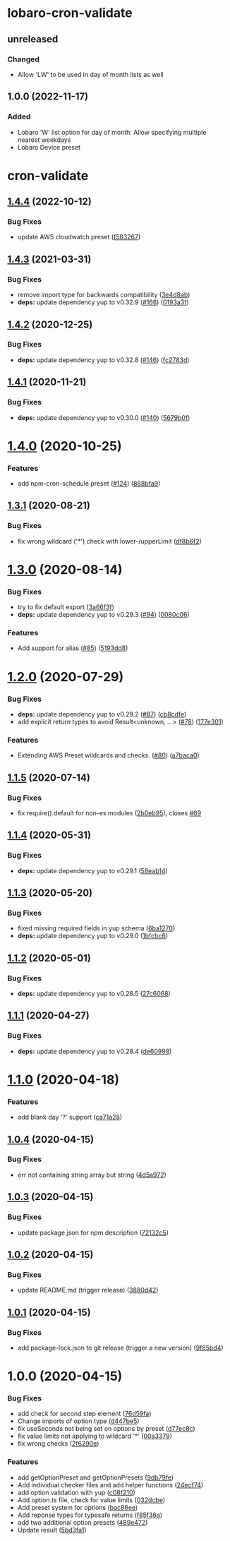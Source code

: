 # lobaro-cron-validate

## unreleased
### Changed
- Allow 'LW' to be used in day of month lists as well

## 1.0.0 (2022-11-17)
### Added
- Lobaro 'W' list option for day of month: Allow specifying multiple nearest weekdays
- Lobaro Device preset

# cron-validate

## [1.4.4](https://github.com/Airfooox/cron-validate/compare/v1.4.3...v1.4.4) (2022-10-12)


### Bug Fixes

* update AWS cloudwatch preset ([f583267](https://github.com/Airfooox/cron-validate/commit/f583267a6c6c18792086160470a98baf5b0e2db7))

## [1.4.3](https://github.com/Airfooox/cron-validate/compare/v1.4.2...v1.4.3) (2021-03-31)


### Bug Fixes

* remove import type for backwards compatibility ([3e4d8ab](https://github.com/Airfooox/cron-validate/commit/3e4d8ab37869b2ed2290a9ca6a58a5b3bcc0beaa))
* **deps:** update dependency yup to v0.32.9 ([#166](https://github.com/Airfooox/cron-validate/issues/166)) ([0193a3f](https://github.com/Airfooox/cron-validate/commit/0193a3f5e767be95c34d80f965c631dab1cf5331))

## [1.4.2](https://github.com/Airfooox/cron-validate/compare/v1.4.1...v1.4.2) (2020-12-25)


### Bug Fixes

* **deps:** update dependency yup to v0.32.8 ([#146](https://github.com/Airfooox/cron-validate/issues/146)) ([fc2783d](https://github.com/Airfooox/cron-validate/commit/fc2783dfbdf6488cded93d3e639519c9779b1fec))

## [1.4.1](https://github.com/Airfooox/cron-validate/compare/v1.4.0...v1.4.1) (2020-11-21)


### Bug Fixes

* **deps:** update dependency yup to v0.30.0 ([#140](https://github.com/Airfooox/cron-validate/issues/140)) ([5679b0f](https://github.com/Airfooox/cron-validate/commit/5679b0f0310487e98c028444d9f2ca91d87c57fa))

# [1.4.0](https://github.com/Airfooox/cron-validate/compare/v1.3.1...v1.4.0) (2020-10-25)


### Features

* add npm-cron-schedule preset ([#124](https://github.com/Airfooox/cron-validate/issues/124)) ([888bfa9](https://github.com/Airfooox/cron-validate/commit/888bfa925eeaf0ebaf1dd350e1acdd81827f18e6))

## [1.3.1](https://github.com/Airfooox/cron-validate/compare/v1.3.0...v1.3.1) (2020-08-21)


### Bug Fixes

* fix wrong wildcard ('*') check with lower-/upperLimit ([df8b6f2](https://github.com/Airfooox/cron-validate/commit/df8b6f2be19a803d8927e6b25dd71875b5bc262a))

# [1.3.0](https://github.com/Airfooox/cron-validate/compare/v1.2.0...v1.3.0) (2020-08-14)


### Bug Fixes

* try to fix default export ([3a66f3f](https://github.com/Airfooox/cron-validate/commit/3a66f3f8998f58537341bb8233ceb2086c86a9d5))
* **deps:** update dependency yup to v0.29.3 ([#94](https://github.com/Airfooox/cron-validate/issues/94)) ([0080c06](https://github.com/Airfooox/cron-validate/commit/0080c06a1baaf68d591763aa76ca6e55e412ef60))


### Features

* Add support for alias ([#85](https://github.com/Airfooox/cron-validate/issues/85)) ([5193dd8](https://github.com/Airfooox/cron-validate/commit/5193dd8eb5f2ef30040d2edca2614e9fbc0c5364))

# [1.2.0](https://github.com/Airfooox/cron-validate/compare/v1.1.5...v1.2.0) (2020-07-29)


### Bug Fixes

* **deps:** update dependency yup to v0.29.2 ([#87](https://github.com/Airfooox/cron-validate/issues/87)) ([cb8cdfe](https://github.com/Airfooox/cron-validate/commit/cb8cdfe67e99f652e0afc924a76d55e3b51cb1a3))
* add explicit return types to avoid Result<unknown, ...> ([#78](https://github.com/Airfooox/cron-validate/issues/78)) ([177e301](https://github.com/Airfooox/cron-validate/commit/177e30140cad37e70fdd05e38080ecffddc9b6f9))


### Features

* Extending AWS Preset wildcards and checks. ([#80](https://github.com/Airfooox/cron-validate/issues/80)) ([a7baca0](https://github.com/Airfooox/cron-validate/commit/a7baca034af13624c314351eb89fe38dadf9c950))

## [1.1.5](https://github.com/Airfooox/cron-validate/compare/v1.1.4...v1.1.5) (2020-07-14)


### Bug Fixes

* fix require().default for non-es modules ([2b0eb95](https://github.com/Airfooox/cron-validate/commit/2b0eb9523d66c168e7de00a298a87541796bda0c)), closes [#69](https://github.com/Airfooox/cron-validate/issues/69)

## [1.1.4](https://github.com/Airfooox/cron-validate/compare/v1.1.3...v1.1.4) (2020-05-31)


### Bug Fixes

* **deps:** update dependency yup to v0.29.1 ([58eab14](https://github.com/Airfooox/cron-validate/commit/58eab14b1e66553af3f4a5e1183ccffe75e677f2))

## [1.1.3](https://github.com/Airfooox/cron-validate/compare/v1.1.2...v1.1.3) (2020-05-20)


### Bug Fixes

* fixed missing required fields in yup schema ([6ba1270](https://github.com/Airfooox/cron-validate/commit/6ba1270a6c9bd40936f6886df82757bf098ae004))
* **deps:** update dependency yup to v0.29.0 ([1bfcbc6](https://github.com/Airfooox/cron-validate/commit/1bfcbc692c193b0cd614dae3eb165f510fff6aab))

## [1.1.2](https://github.com/Airfooox/cron-validate/compare/v1.1.1...v1.1.2) (2020-05-01)


### Bug Fixes

* **deps:** update dependency yup to v0.28.5 ([27c6068](https://github.com/Airfooox/cron-validate/commit/27c60680cebe7b75d3bfb0c238dc59083f9d198b))

## [1.1.1](https://github.com/Airfooox/cron-validate/compare/v1.1.0...v1.1.1) (2020-04-27)


### Bug Fixes

* **deps:** update dependency yup to v0.28.4 ([de60998](https://github.com/Airfooox/cron-validate/commit/de60998ed1577b70c1e42621546a500df1ebd61e))

# [1.1.0](https://github.com/Airfooox/cron-validate/compare/v1.0.4...v1.1.0) (2020-04-18)


### Features

* add blank day '?' support ([ca71a28](https://github.com/Airfooox/cron-validate/commit/ca71a289307d2e171f32f2298b793b60fbf33be7))

## [1.0.4](https://github.com/Airfooox/cron-validate/compare/v1.0.3...v1.0.4) (2020-04-15)


### Bug Fixes

* err not containing string array but string ([4d5a972](https://github.com/Airfooox/cron-validate/commit/4d5a9725ef0d2c2222f75d2c6b6412c16ef17037))

## [1.0.3](https://github.com/Airfooox/cron-validate/compare/v1.0.2...v1.0.3) (2020-04-15)


### Bug Fixes

* update package.json for npm description ([72132c5](https://github.com/Airfooox/cron-validate/commit/72132c54b712dee1abd1fb0d42d9bd5d3395658d))

## [1.0.2](https://github.com/Airfooox/cron-validate/compare/v1.0.1...v1.0.2) (2020-04-15)


### Bug Fixes

* update README.md (trigger release) ([3880d42](https://github.com/Airfooox/cron-validate/commit/3880d4260520da41317d9de64763b4c98f71e4e7))

## [1.0.1](https://github.com/Airfooox/cron-validate/compare/v1.0.0...v1.0.1) (2020-04-15)


### Bug Fixes

* add package-lock.json to git release (trigger a new version) ([9f85bd4](https://github.com/Airfooox/cron-validate/commit/9f85bd488a0cefc8347d52a17c4e3b4e448fb4b4))

# 1.0.0 (2020-04-15)


### Bug Fixes

* add check for second step element ([76d59fa](https://github.com/Airfooox/cron-validate/commit/76d59fa73bb99c370c758a18aa45c59bb6e52988))
* Change imports of option type ([d447be5](https://github.com/Airfooox/cron-validate/commit/d447be55e99e57c7f93767be4a267453894c370d))
* fix useSeconds not being set on options by preset ([d77ec8c](https://github.com/Airfooox/cron-validate/commit/d77ec8c9cd7a670c21bc80e3ccd546cefc8289fc))
* fix value limits not applying to wildcard '*' ([00a3379](https://github.com/Airfooox/cron-validate/commit/00a3379414e1a0884a04c3167665eaea4935109e))
* fix wrong checks ([2f6290e](https://github.com/Airfooox/cron-validate/commit/2f6290ec277752b706bf1352a4d77cb64aa31112))


### Features

* add getOptionPreset and getOptionPresets ([9db79fe](https://github.com/Airfooox/cron-validate/commit/9db79fe012a419212d43aaa986c51830cd2de00a))
* Add individual checker files and add helper functions ([24ecf74](https://github.com/Airfooox/cron-validate/commit/24ecf747729124bb1fbb38e6eb9c7e34d3741540))
* add option validation with yup ([c08f210](https://github.com/Airfooox/cron-validate/commit/c08f2109ac3538aedf0a2d0a3353f2bbea457914))
* Add option.ts file, check for value limits ([032dcbe](https://github.com/Airfooox/cron-validate/commit/032dcbe9eaf9fdf875a9cbd39fe74727e8634bee))
* Add preset system for options ([bac86ee](https://github.com/Airfooox/cron-validate/commit/bac86ee44ad814f7ea9f430cd9fd27e33dc93066))
* Add reponse types for typesafe returns ([f85f36a](https://github.com/Airfooox/cron-validate/commit/f85f36a60f387aecba448355a0d4ec8c24bfdb92))
* add two additional option presets ([489e472](https://github.com/Airfooox/cron-validate/commit/489e4725978c1e22c71dea22edc624894cd383dd))
* Update result ([5bd3fa1](https://github.com/Airfooox/cron-validate/commit/5bd3fa18dc9c6e33a3ad83c66860c8451033f6b8))
